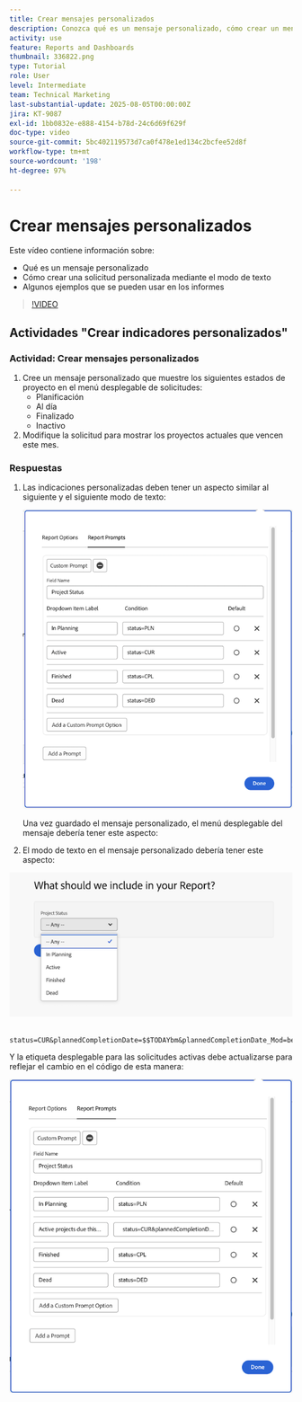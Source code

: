 ```yaml
---
title: Crear mensajes personalizados
description: Conozca qué es un mensaje personalizado, cómo crear un mensaje personalizado usando el modo de texto y algunos ejemplos que puede usar en los informes en Workfront.
activity: use
feature: Reports and Dashboards
thumbnail: 336822.png
type: Tutorial
role: User
level: Intermediate
team: Technical Marketing
last-substantial-update: 2025-08-05T00:00:00Z
jira: KT-9087
exl-id: 1bb0832e-e888-4154-b78d-24c6d69f629f
doc-type: video
source-git-commit: 5bc402119573d7ca0f478e1ed134c2bcfee52d8f
workflow-type: tm+mt
source-wordcount: '198'
ht-degree: 97%

---
```


# Crear mensajes personalizados

Este vídeo contiene información sobre:

* Qué es un mensaje personalizado
* Cómo crear una solicitud personalizada mediante el modo de texto
* Algunos ejemplos que se pueden usar en los informes

>[!VIDEO](https://video.tv.adobe.com/v/336822/?quality=12&learn=on)

## Actividades &quot;Crear indicadores personalizados&quot;


### Actividad: Crear mensajes personalizados

1. Cree un mensaje personalizado que muestre los siguientes estados de proyecto en el menú desplegable de solicitudes:
   * Planificación
   * Al día
   * Finalizado
   * Inactivo
1. Modifique la solicitud para mostrar los proyectos actuales que vencen este mes.

### Respuestas

1. Las indicaciones personalizadas deben tener un aspecto similar al siguiente y el siguiente modo de texto:

   ![Imagen de la pantalla para crear un nuevo filtro en el modo de texto](assets/cp-01.png)

   Una vez guardado el mensaje personalizado, el menú desplegable del mensaje debería tener este aspecto:

1. El modo de texto en el mensaje personalizado debería tener este aspecto:

![Imagen de la pantalla para crear un nuevo filtro en el modo de texto](assets/cp-02.png)

```
   status=CUR&plannedCompletionDate=$$TODAYbm&plannedCompletionDate_Mod=between&plannedCompletionDate_Range=$$TODAYem 
```

Y la etiqueta desplegable para las solicitudes activas debe actualizarse para reflejar el cambio en el código de esta manera:

![Imagen de la pantalla para crear un nuevo filtro en el modo de texto](assets/cp-02a.png)
